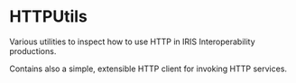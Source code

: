 # HTTPUtils
Various utilities to inspect how to use HTTP in IRIS Interoperability productions.

Contains also a simple, extensible HTTP client for invoking HTTP services.
